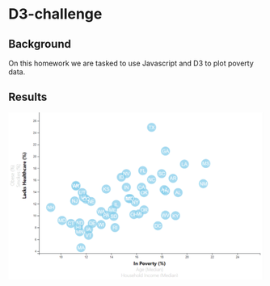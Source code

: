 # D3-challenge

## Background 
On this homework we are tasked to use Javascript and D3 to plot poverty data.

## Results
![png](D3_data_journalism\assets\poverty.png)